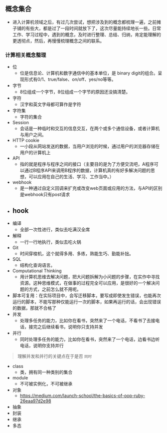 ## 概念集合
- 进入计算机领域之后，有过几次尝试，想把涉及到的概念都梳理一遍，之前摊子铺的有些大，都是过了一段时间就放下了，这次尽量能持续地长一些。日常工作、学习过程中，遇到的概念，及时进行整理、总结、归纳，肯定能理解的更透彻点，然后，再慢慢梳理概念之间的联系。


### 计算相关概念整理
- 位
  - 位是信息论、计算机和数字通信中的基本单位，是 binary digit的组合。呈现形式有0/1、true/false、on/off、yes/no等等。
- 字节
  - 8位组成一个字节，8位组成一个字节的原因还没搞清楚。
- 字符
  - 汉字和英文字母都可算作是字符
- 字符集
  - 字符的集合
- Session
  - 会话是一种临时和交互的信息交互，在两个或多个通信设备，或者计算机与用户之间。
- HTTP cookie
  - 一小段从网站发送的数据，当用户浏览的时候，通过用户的浏览器存储在用户的计算机上
- API
  - 指的就是程序与程序之间的接口（主要目的是为了方便交流吧，A程序可以通过B程序API来调用B程序的数据，计算机真的有好多解决问题的思想，可以应用在自己的生活、学习、工作当中。）
- webhook
  - 是一种通过自定义回调来扩充或改变web页面或应用的方法，与API的区别是webhook只有post请求
- hook
  - 
- 编译
  - 全部一次性进行，类似去吃满汉全席
- 解释
  - 一行一行地执行，类似去吃火锅
- Git
  - 时间穿梭机，这个就得多用、多练，熟能生巧、勤能补拙。
- SQL
  - 结构化查询语言。
- Computational Thinking
  - 用计算机思维去解决问题，把大问题拆解为小问题的步骤，在实作中寻找资源。这种思维模式，在做事的过程完全可以应用，是很好的一个解决问题的方式，之前怎么就不用呢。
- 脚本可复用：在实际项目中，会写迁移脚本，要写成即使发生错误，也能再次运行的脚本，不能写那种仅能运行一次的脚本，如果再运行的话，会出现错误的数据，那就不合格了
- 并发
  - 处理多任务的能力，比如你在看书，突然来了一个电话，不看书了去接电话，接完之后继续看书，说明你只支持并发
- 并行
  - 同时处理多任务的能力，比如你在看书，突然来了一个电话，边看书边听电话，说明你支持并行
> 理解并发和并行的关键点在于是否 `同时`


- class
  - 类，拥有同一种类别的集合
- module
  - 不可被实例化，不可被继承
- 对象
  - https://medium.com/launch-school/the-basics-of-oop-ruby-26eaa97d2e98
- 抽象
- 封装
- 继承
- 多态